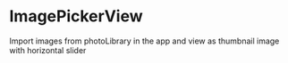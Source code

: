 # ImagePickerView
Import images from photoLibrary in the app and view as thumbnail image with horizontal slider
